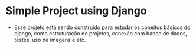 # Simple Project using Django
 - Esse projeto está sendo construído para estudar os coneitos básicos do django, como estruturação de projetos, conexão com banco de dados, testes, uso de imagens e etc.
 
